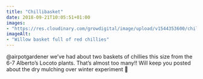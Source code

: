 ```yaml
---
title: "Chillibasket"
date: 2018-09-21T10:05:51+01:00
images: 
- "https://res.cloudinary.com/growdigital/image/upload/v1544353600/chilllies-44722319261.jpg"
imageAlt: 
- "Willow basket full of red chillies"
---
```


@airpotgardener we’ve had about two baskets of chillies this size from the 6-7 Alberto’s Locoto plants. That’s almost too many!! Will keep you posted about the dry mulching over winter experiment 🙂
